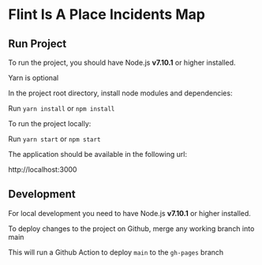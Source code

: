 # Flint Is A Place Incidents Map

## Run Project

To run the project, you should have Node.js **v7.10.1** or higher installed.

Yarn is optional

In the project root directory, install node modules and dependencies:

Run `yarn install` or `npm install`

To run the project locally:

Run `yarn start` or `npm start`

The application should be available in the following url:

http://localhost:3000

## Development

For local development you need to have Node.js **v7.10.1** or higher installed.

To deploy changes to the project on Github, merge any working branch into main

This will run a Github Action to deploy `main` to the `gh-pages` branch
